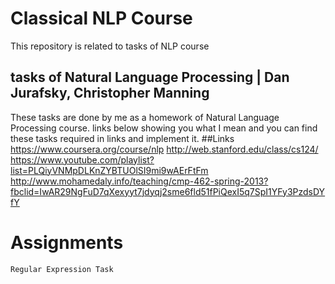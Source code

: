 # Classical NLP Course
This repository is related to tasks of NLP course
## tasks of Natural Language Processing | Dan Jurafsky, Christopher Manning
These tasks are done by me as a homework of Natural Language Processing course.
links below showing you what I mean and you can find these tasks required in links and implement it.
##Links
	https://www.coursera.org/course/nlp
	http://web.stanford.edu/class/cs124/
	https://www.youtube.com/playlist?list=PLQiyVNMpDLKnZYBTUOlSI9mi9wAErFtFm
	http://www.mohamedaly.info/teaching/cmp-462-spring-2013?fbclid=IwAR29NgFuD7qXexyyt7jdyqj2sme6fld51fPiQexI5q7SpI1YFy3PzdsDYfY

# Assignments
	Regular Expression Task
